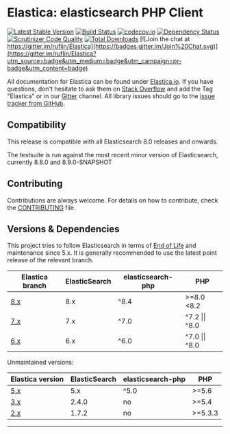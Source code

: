 Elastica: elasticsearch PHP Client
==================================

[![Latest Stable Version](https://poser.pugx.org/ruflin/Elastica/v/stable.png)](https://packagist.org/packages/ruflin/elastica)
[![Build Status](https://github.com/ruflin/elastica/workflows/Continuous%20integration/badge.svg?branch=master)](https://github.com/ruflin/Elastica/actions?query=workflow%3A%22Continuous%20integration%22%20branch%3Amaster)
[![codecov.io](http://codecov.io/github/ruflin/Elastica/coverage.svg?branch=master)](http://codecov.io/github/ruflin/Elastica?branch=master)
[![Dependency Status](https://www.versioneye.com/php/ruflin:elastica/dev-master/badge.svg)](https://www.versioneye.com/php/ruflin:elastica/dev-master)
[![Scrutinizer Code Quality](https://scrutinizer-ci.com/g/ruflin/Elastica/badges/quality-score.png?b=master)](https://scrutinizer-ci.com/g/ruflin/Elastica/?branch=master)
[![Total Downloads](https://poser.pugx.org/ruflin/Elastica/downloads.png)](https://packagist.org/packages/ruflin/elastica)
[![Join the chat at https://gitter.im/ruflin/Elastica](https://badges.gitter.im/Join%20Chat.svg)](https://gitter.im/ruflin/Elastica?utm_source=badge&utm_medium=badge&utm_campaign=pr-badge&utm_content=badge)

All documentation for Elastica can be found under [Elastica.io](http://Elastica.io/).
If you have questions, don't hesitate to ask them on [Stack Overflow](http://stackoverflow.com/questions/tagged/elastica) and add the Tag "Elastica" or
in our [Gitter](https://gitter.im/ruflin/Elastica) channel.
All library issues should go to the [issue tracker from GitHub](https://github.com/ruflin/Elastica/issues).


Compatibility
-------------
This release is compatible with all Elasticsearch 8.0 releases and onwards.

The testsuite is run against the most recent minor version of Elasticsearch, currently 8.8.0 and 8.9.0-SNAPSHOT


Contributing
------------
Contributions are always welcome.
For details on how to contribute, check the [CONTRIBUTING](https://github.com/ruflin/Elastica/blob/master/CONTRIBUTING.md) file.


Versions & Dependencies
------------
This project tries to follow Elasticsearch in terms of [End of Life](https://www.elastic.co/support/eol) and maintenance since 5.x.
It is generally recommended to use the latest point release of the relevant branch.

| Elastica branch                                       | ElasticSearch | elasticsearch-php | PHP            |
| ----------------------------------------------------- | ------------- | ----------------- | -------------- |
| [8.x](https://github.com/ruflin/Elastica/tree/8.x)    | 8.x           | ^8.4              | >=8.0 <8.2
| [7.x](https://github.com/ruflin/Elastica/tree/7.x)    | 7.x           | ^7.0              | ^7.2 \|\| ^8.0 |
| [6.x](https://github.com/ruflin/Elastica/tree/6.x)    | 6.x           | ^6.0              | ^7.0 \|\| ^8.0 |

Unmaintained versions:

| Elastica version                                      | ElasticSearch | elasticsearch-php | PHP            |
| ----------------------------------------------------- | ------------- | ----------------- | -------------- |
| [5.x](https://github.com/ruflin/Elastica/tree/5.x)    | 5.x           | ^5.0              | \>=5.6         |
| [3.x](https://github.com/ruflin/Elastica/tree/3.x)    | 2.4.0         | no                | \>=5.4         |
| [2.x](https://github.com/ruflin/Elastica/tree/2.x)    | 1.7.2         | no                | \>=5.3.3       |
------------
